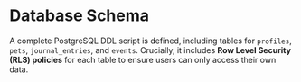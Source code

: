 # Database Schema
A complete PostgreSQL DDL script is defined, including tables for `profiles`, `pets`, `journal_entries`, and `events`. Crucially, it includes **Row Level Security (RLS) policies** for each table to ensure users can only access their own data.
